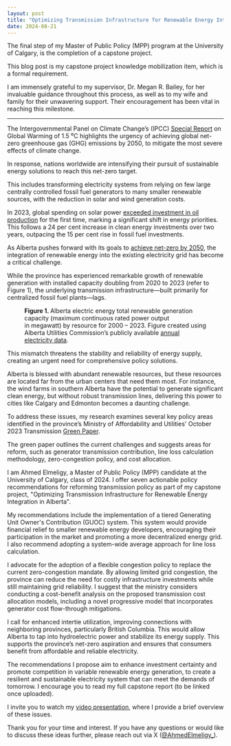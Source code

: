 ```yaml
---
layout: post
title: "Optimizing Transmission Infrastructure for Renewable Energy Integration in Alberta | 7 Policy Recommendations"
date: 2024-08-21
---
```


<!-- wp:paragraph -->
<p>The final step of my Master of Public Policy (MPP) program at the University of Calgary, is the completion of a capstone project.</p>
<!-- /wp:paragraph -->

<!-- wp:paragraph -->
<p>This blog post is my capstone project knowledge mobilization item,  which is a formal requirement. </p>
<!-- /wp:paragraph -->

<!-- wp:paragraph -->
<p>I am immensely grateful to my supervisor, Dr. Megan R. Bailey, for her invaluable guidance throughout this process, as well as to my wife and family for their unwavering support. Their encouragement has been vital in reaching this milestone.</p>
<!-- /wp:paragraph -->

<!-- wp:separator -->
<hr class="wp-block-separator has-alpha-channel-opacity" />
<!-- /wp:separator -->

<!-- wp:paragraph -->
<p>The Intergovernmental Panel on Climate Change’s (IPCC) <a href="https://www.ipcc.ch/sr15/download/">Special Report</a> on Global Warming of 1.5 ⁰C highlights the urgency of achieving global net-zero greenhouse gas (GHG) emissions by 2050, to mitigate the most severe effects of climate change.</p>
<!-- /wp:paragraph -->

<!-- wp:paragraph -->
<p>In response, nations worldwide are intensifying their pursuit of sustainable energy solutions to reach this net-zero target.</p>
<!-- /wp:paragraph -->

<!-- wp:paragraph -->
<p>This includes transforming electricity systems from relying on few large centrally controlled fossil fuel generators to many smaller renewable sources, with the reduction in solar and wind generation costs.</p>
<!-- /wp:paragraph -->

<!-- wp:paragraph -->
<p>In 2023, global spending on solar power <a href="https://www.reuters.com/business/energy/solar-power-due-overtake-oil-production-investment-first-time-iea-2023-05-25/#:~:text=In%202023%2C%20solar%20power%20spending,as%20a%20true%20energy%20superpower.">exceeded investment in oil production</a> for the first time, marking a significant shift in energy priorities. This follows a 24 per cent increase in clean energy investments over two years, outpacing the 15 per cent rise in fossil fuel investments.</p>
<!-- /wp:paragraph -->

<!-- wp:paragraph -->
<p>As Alberta pushes forward with its goals to <a href="https://www.alberta.ca/emissions-reduction-and-energy-development-plan">achieve net-zero by 2050</a>, the integration of renewable energy into the existing electricity grid has become a critical challenge.</p>
<!-- /wp:paragraph -->

<!-- wp:paragraph -->
<p>While the province has experienced remarkable growth of renewable generation with installed capacity doubling from 2020 to 2023 (refer to Figure 1), the underlying transmission infrastructure—built primarily for centralized fossil fuel plants—lags.</p>
<!-- /wp:paragraph -->

<!-- wp:image {"id":1784,"sizeSlug":"large","linkDestination":"none"} -->
<figure class="wp-block-image size-large"><img src="https://ahmedelmeligy.com/wp-content/uploads/2024/08/image.png?w=966" alt="" class="wp-image-1784" /><figcaption class="wp-element-caption"><strong>Figure 1. </strong>Alberta electric energy total renewable generation capacity (maximum continuous rated power output in&nbsp;megawatt) by resource for 2000 – 2023. Figure created using Alberta Utilities Commission’s publicly available <a href="https://media.auc.ab.ca/prd-wp-uploads/Shared%20Documents/2023-InstalledCapacity.pdf">annual electricity data</a>.</figcaption></figure>
<!-- /wp:image -->

<!-- wp:paragraph -->
<p>This mismatch threatens the stability and reliability of energy supply, creating an urgent need for comprehensive policy solutions.</p>
<!-- /wp:paragraph -->

<!-- wp:paragraph -->
<p>Alberta is blessed with abundant renewable resources, but these resources are located far from the urban centers that need them most. For instance, the wind farms in southern Alberta have the potential to generate significant clean energy, but without robust transmission lines, delivering this power to cities like Calgary and Edmonton becomes a daunting challenge.</p>
<!-- /wp:paragraph -->

<!-- wp:paragraph -->
<p>To address these issues, my research examines several key policy areas identified in the province’s Ministry of Affordability and Utilities' October 2023 Transmission <a href="https://ablawg.ca/wp-content/uploads/2023/11/Transmission-Policy-Green-Paper-2023.pdf">Green Paper</a>.</p>
<!-- /wp:paragraph -->

<!-- wp:paragraph -->
<p>The green paper outlines the current challenges and suggests areas for reform, such as generator transmission contribution, line loss calculation methodology, zero-congestion policy, and cost allocation.</p>
<!-- /wp:paragraph -->

<!-- wp:paragraph -->
<p>I am Ahmed Elmeligy, a Master of Public Policy (MPP) candidate at the University of Calgary, class of 2024. I offer seven actionable policy recommendations for reforming transmission policy as part of my capstone project, "Optimizing Transmission Infrastructure for Renewable Energy Integration in Alberta".</p>
<!-- /wp:paragraph -->

<!-- wp:paragraph -->
<p>My recommendations include the implementation of a tiered Generating Unit Owner's Contribution (GUOC) system. This system would provide financial relief to smaller renewable energy developers, encouraging their participation in the market and promoting a more decentralized energy grid. I also recommend adopting a system-wide average approach for line loss calculation.</p>
<!-- /wp:paragraph -->

<!-- wp:paragraph -->
<p>I advocate for the adoption of a flexible congestion policy to replace the current zero-congestion mandate. By allowing limited grid congestion, the province can reduce the need for costly infrastructure investments while still maintaining grid reliability. I suggest that the ministry considers conducting a cost-benefit analysis on the proposed transmission cost allocation models, including a novel progressive model that incorporates generator cost flow-through mitigations.</p>
<!-- /wp:paragraph -->

<!-- wp:paragraph -->
<p>I call for enhanced intertie utilization, improving connections with neighboring provinces, particularly British Columbia. This would allow Alberta to tap into hydroelectric power and stabilize its energy supply. This supports the province’s net-zero aspiration and ensures that consumers benefit from affordable and reliable electricity.</p>
<!-- /wp:paragraph -->

<!-- wp:paragraph -->
<p>The recommendations I propose aim to enhance investment certainty and promote competition in variable renewable energy generation, to create a resilient and sustainable electricity system that can meet the demands of tomorrow. I encourage you to read my full capstone report (to be linked once uploaded).</p>
<!-- /wp:paragraph -->

<!-- wp:paragraph -->
<p>I invite you to watch my <a href="https://youtu.be/UY5KjVqjVmY?si=m6TaXJM9IDWgDlEk">video presentation</a>, where I provide a brief overview of these issues.</p>
<!-- /wp:paragraph -->

<!-- wp:paragraph -->
<p>Thank you for your time and interest. If you have any questions or would like to discuss these ideas further, please reach out via X (<a href="https://twitter.com/AhmedElmeligy_">@AhmedElmeligy_</a>).</p>
<!-- /wp:paragraph -->
